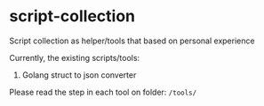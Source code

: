 # script-collection
Script collection as helper/tools that based on personal experience

Currently, the existing scripts/tools:
1. Golang struct to json converter

Please read the step in each tool on folder:
`/tools/`
